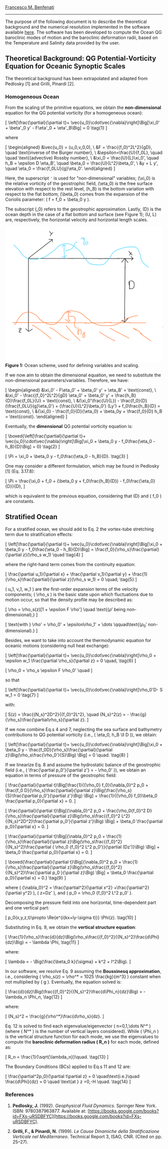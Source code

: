 [Francesco M. Benfenati](mailto:francesco.benfenati5@unibo.it)  

---

The purpose of the following document is to describe the theoretical background and the numerical resolution implemented in the software available [here](https://github.com/Francesco-Maria-Benfenati/qgbaroclinic). The software has been developed to compute the Ocean QG baroclinic modes of motion and the baroclinic deformation radii, based on the Temperature and Salinity data provided by the user.

## Theoretical Background: QG Potential-Vorticity Equation for Oceanic Synoptic Scales
The theoretical background has been extrapolated and adapted from Pedlosky [1] and Grilli, Pinardi [2].

### Homogeneous Ocean
From the scaling of the primitive equations, we obtain the **non-dimensional** equation for the QG potential vorticity (for a homogeneous ocean):

\[
\left[\frac{\partial}{\partial t}+ \vec{u_0}\cdot\vec{\nabla}\right]\Big[\xi_0' + \beta'_0 y' - F\eta'_0 + \eta'_B\Big] = 0 \tag{1}
\]

where

\[
\begin{aligned}
    &\vec{u_0} = (u_0,v_0,0), \\
    &F = \frac{{f_0}^2L^2}{gD}, \quad \text{inverse of the Burger number}, \\
    &\epsilon=\frac{U}{f_0L}, \quad \quad \text{(advective) Rossby number}, \\
    &\xi_0 = \frac{U}{L}\xi_0', \quad
    h_B = \epsilon D \eta_B', \quad
    \beta_0 = \frac{U}{L^2}\beta_0', \\
    &y = L y', \quad \eta_0 = \frac{f_0LU}{g}\eta_0'.
\end{aligned}
\]

Here, the superscript `'` is used for "non-dimensional" variables; \(\xi_0\) is the relative vorticity of the geostrophic field, \(\eta_0\) is the free surface elevation with respect to the rest level, \(h_B\) is the bottom variation with respect to the flat bottom; \(\beta_0\) comes from the expansion of the Coriolis parameter: \( f = f_0 + \beta_0 y \).

The subscript \(_0\) refers to the geostrophic approximation. Lastly, \(D\) is the ocean depth in the case of a flat bottom and surface (see Figure 1); \(U, L\) are, respectively, the horizontal velocity and horizontal length scales.

![ocean scheme](images/ocean_scheme.png)  
**Figure 1:** Ocean scheme, used for defining variables and scaling.

If we now aim to obtain the dimensional equation, we need to substitute the non-dimensional parameters/variables. Therefore, we have:

\[
\begin{aligned}
    &\xi_0' - F\eta_0' + \beta_0' y' + \eta_B' = \text{const}, \\
    &\xi_0' - \frac{{f_0}^2L^2}{gD} \eta_0' + \beta_0' y' + \frac{h_B}{D}\frac{f_0L}{U} = \text{const}, \\
    &(\xi_0'\frac{U}{L}) - \frac{f_0}{D}(\frac{f_0LU}{g}\eta_0') + (\frac{U}{L^2}\beta_0') (Ly') +  f_0\frac{h_B}{D} = \text{const}, \\
    &{\xi_0} - \frac{f_0}{D}{\eta_0} + \beta_0y  + \frac{f_0}{D} h_B = \text{const}.
\end{aligned}
\]

Eventually, the **dimensional** QG potential vorticity equation is:

\[
\boxed{\left[\frac{\partial}{\partial t}+ \vec{u_0}\cdot\vec{\nabla}\right]\Big[\xi_0 + \beta_0 y - f_0\frac{\eta_0 - h_B}{D}\Big] = 0} \tag{2}
\]

\[
\Pi = \xi_0 + \beta_0 y - f_0\frac{\eta_0 - h_B}{D}. \tag{3}
\]

One may consider a different formulation, which may be found in Pedlosky [1] (Eq. 3.17.8):

\[
\Pi = \frac{\xi_0 + f_0 + (\beta_0 y + f_0\frac{h_B}{D}) - f_0\frac{\eta_0}{D}}{D},
\]

which is equivalent to the previous equation, considering that \(D\) and \( f_0 \) are constants.

## Stratified Ocean

For a stratified ocean, we should add to Eq. 2 the vortex-tube stretching term due to stratification effects:

\[
\left[\frac{\partial}{\partial t}+ \vec{u_0}\cdot\vec{\nabla}\right]\Big[\xi_0 + \beta_0 y - f_0\frac{\eta_0 - h_B}{D}\Big] = \frac{f_0}{\rho_s}\frac{\partial}{\partial z}(\rho_s w_1) \quad
\tag{4}
\]

where the right-hand term comes from the continuity equation:

\[
\frac{\partial u_1}{\partial x} + \frac{\partial v_1}{\partial y} + \frac{1}{\rho_s}\frac{\partial}{\partial z}(\rho_s w_1) = 0 \quad; \tag{5}
\]

\( u_1, v_1, w_1 \) are the first-order expansion terms of the velocity components; \( \rho_s \) is the basic state upon which fluctuations due to motion occur, so that the density profile may be described as:

\[
\rho = \rho_s(z)[1 + \epsilon F \rho'] \quad \text{($\rho'$ being non-dimensional),}
\]

\[
\text{with } \rho' = \rho_0' + \epsilon\rho_1' + \dots \qquad\text{($\rho_0'$ non-dimensional).}
\]

Besides, we want to take into account the thermodynamic equation for oceanic motions (considering null heat exchange):

\[
\left[\frac{\partial}{\partial t}+ \vec{u_0}\cdot\vec{\nabla}\right]\rho_0 + \epsilon w_1 \frac{\partial \rho_s}{\partial z} = 0 \quad, \tag{6}
\]

\[
\rho_0 = \rho_s \epsilon F \rho_0' \quad
\]

so that

\[
\left[\frac{\partial}{\partial t}+ \vec{u_0}\cdot\vec{\nabla}\right]\rho_0'D- S w_1  = 0
\tag{7}
\]

with:

\[
S(z) = \frac{{N_s}^2D^2}{{f_0}^2L^2}, \quad {N_s}^2(z) = - \frac{g}{\rho_s}\frac{\partial\rho_s}{\partial z}.
\]

If we now combine Eq.s 4 and 7, neglecting the sea surface and bathymetry contributions to QG potential vorticity (i.e., \( \eta_0, h_B \ll D \)), we obtain:

\[
\left[\frac{\partial}{\partial t}+ \vec{u_0}\cdot\vec{\nabla}\right]\Big[\xi_0 + \beta_0 y - \frac{f_0D}{\rho_s}\frac{\partial}{\partial z}\Big(\rho_s\frac{\rho_0'}{S}\Big) \Big] = 0 \quad.
\tag{8}
\]

If we linearize Eq. 8 and assume the hydrostatic balance of the geostrophic field (i.e., \( \frac{\partial p_0'}{\partial z'} = - \rho_0' \)), we obtain an equation in terms of pressure of the geostrophic field:

\[
\frac{\partial}{\partial t}\Big[\frac{1}{{\rho_0} f_0}{\nabla_0}^2 p_0 + \frac{f_0 D}{\rho_s}\frac{\partial}{\partial z}\Big(\frac{\rho_s}{S}\frac{\partial p_0'}{\partial z'}\Big) \Big] + \frac{1}{{\rho_0} f_0}\beta_0 \frac{\partial p_0}{\partial x} = 0.
\]

\[
\frac{\partial}{\partial t}\Big[{\nabla_0}^2 p_0 + \frac{\rho_0{f_0}^2 D}{\rho_s}\frac{\partial}{\partial z}\Big(\rho_s\frac{{f_0}^2 L^2}{{N_s}^2D^2}\frac{\partial p_0'}{\partial z'}\Big) \Big] + \beta_0 \frac{\partial p_0}{\partial x} = 0.
\]

\[
\frac{\partial}{\partial t}\Big[{\nabla_0}^2 p_0 + \frac{1}{\rho_s}\frac{\partial}{\partial z}\Big(\rho_s\frac{{f_0}^2}{{N_s}^2}\frac{\partial ( \rho_0 {f_0}^2 L^2 p_0')}{\partial (Dz')}\Big) \Big] + \beta_0 \frac{\partial p_0}{\partial x} = 0.
\]

\[
\boxed{\frac{\partial}{\partial t}\Big[{\nabla_0}^2 p_0 + \frac{1}{\rho_s}\frac{\partial}{\partial z}\Big(\rho_s\frac{{f_0}^2}{{N_s}^2}\frac{\partial p_0 }{\partial z}\Big) \Big] + \beta_0 \frac{\partial p_0}{\partial x} = 0.}
\tag{9}
\]

where \( {\nabla_0}^2 = \frac{\partial^2}{\partial x^2} +\frac{\partial^2}{\partial y^2} \), \( z=Dz' \), and \( p_0 = \rho_0 {f_0}^2 L^2 p_0' \).

Decomposing the pressure field into one horizontal, time-dependent part and one vertical part:

\[
p_0(x,y,z,t)\propto \Re\{e^{i(kx+ly-\sigma t)}\} \Phi(z). \tag{10}
\]

Substituting in Eq. 9, we obtain the **vertical structure equation**:

\[
\frac{1}{\rho_s}\frac{d}{dz}\Big(\rho_s\frac{{f_0}^2}{{N_s}^2}\frac{d\Phi}{dz}\Big) = - \lambda \Phi, \tag{11}
\]

where:

\[
\lambda = - \Big(\frac{\beta_0 k}{\sigma} + k^2 + l^2\Big).
\]

In our software, we resolve Eq. 9 assuming the **Boussinesq approximation**, i.e., considering \( \rho_s(z) = \rho^* = 1025 \frac{kg}{m^3} \) constant when not multiplied by \( g \). Eventually, the equation solved is:

\[
\frac{d}{dz}\Big(\frac{{f_0}^2}{{N_s}^2}\frac{d\Phi_n}{dz}\Big) = - \lambda_n \Phi_n, \tag{12}
\]

where:

\[
{N_s}^2 = \frac{g}{\rho^*}\frac{d\rho_s}{dz}.
\]

Eq. 12 is solved to find each eigenvalue/eigenvector \( n=0,1,\dots N^* \) (where \( N^* \) is the number of vertical layers considered). While \( \Phi_n \) is the vertical structure function for each mode, we use the eigenvalues to compute the **baroclinic deformation radius \( R_n \)** for each mode, defined as:

\[
R_n = \frac{1}{\sqrt{\lambda_n}}\quad. \tag{13}
\]

The Boundary Conditions (BCs) applied to Eq.s 11 and 12 are:

\[
\frac{\partial^2p_0}{\partial t\partial z} = 0 \quad\text{i.e.}\quad \frac{d\Phi}{dz} = 0 \quad \text{at } z =0,-H \quad. \tag{14}
\]

### References

1. **Pedlosky, J.** (1992). *Geophysical Fluid Dynamics*. Springer New York. ISBN: 9780387963877. Available at: [https://books.google.com/books?id=FXs-uRSDBFYC](https://books.google.com/books?id=FXs-uRSDBFYC).

2. **Grilli, F., & Pinardi, N.** (1999). *Le Cause Dinamiche della Stratificazione Verticale nel Mediterraneo*. Technical Report 3, ISAO, CNR. (Cited on pp. 25–27).
